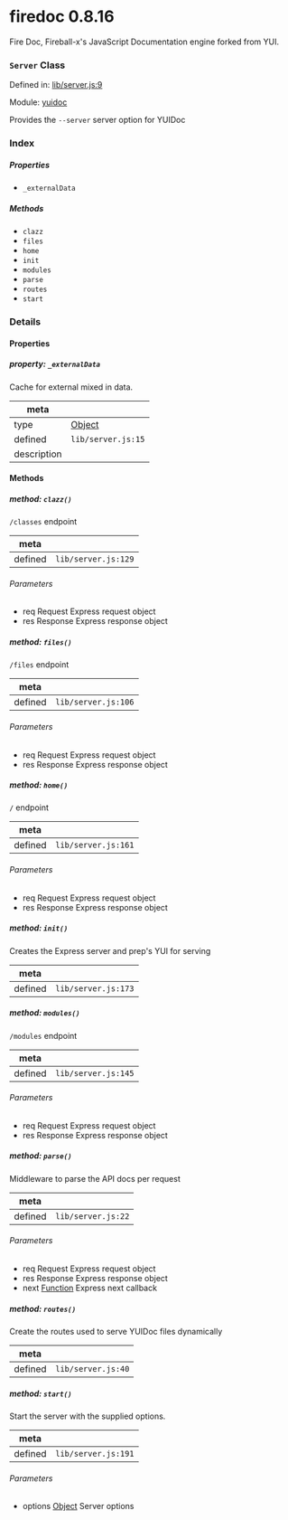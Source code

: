 
# firedoc 0.8.16

Fire Doc, Fireball-x&#x27;s JavaScript Documentation engine forked from YUI.

### `Server` Class


Defined in: [lib/server.js:9](../files/lib/server.js.js)

Module: [yuidoc](../modules/yuidoc.md)




Provides the `--server` server option for YUIDoc

### Index

##### Properties

  - `_externalData`



##### Methods

  - `clazz`
  - `files`
  - `home`
  - `init`
  - `modules`
  - `parse`
  - `routes`
  - `start`





### Details


#### Properties



##### property: `_externalData`

Cache for external mixed in data.

| meta |   |
|------|---|
| type | <a href="https://developer.mozilla.org/en/JavaScript/Reference/Global_Objects/Object" class="crosslink external" target="_blank">Object</a> |
| defined | `lib/server.js:15` |
| description |  |






<!-- Method Block -->
#### Methods


##### method: `clazz()`

`/classes` endpoint

| meta |   |
|------|---|
| defined | `lib/server.js:129` |

###### Parameters
- req Request Express request object
- res Response Express response object



##### method: `files()`

`/files` endpoint

| meta |   |
|------|---|
| defined | `lib/server.js:106` |

###### Parameters
- req Request Express request object
- res Response Express response object



##### method: `home()`

`/` endpoint

| meta |   |
|------|---|
| defined | `lib/server.js:161` |

###### Parameters
- req Request Express request object
- res Response Express response object



##### method: `init()`

Creates the Express server and prep's YUI for serving

| meta |   |
|------|---|
| defined | `lib/server.js:173` |




##### method: `modules()`

`/modules` endpoint

| meta |   |
|------|---|
| defined | `lib/server.js:145` |

###### Parameters
- req Request Express request object
- res Response Express response object



##### method: `parse()`

Middleware to parse the API docs per request

| meta |   |
|------|---|
| defined | `lib/server.js:22` |

###### Parameters
- req Request Express request object
- res Response Express response object
- next <a href="https://developer.mozilla.org/en/JavaScript/Reference/Global_Objects/Function" class="crosslink external" target="_blank">Function</a> Express next callback



##### method: `routes()`

Create the routes used to serve YUIDoc files dynamically

| meta |   |
|------|---|
| defined | `lib/server.js:40` |




##### method: `start()`

Start the server with the supplied options.

| meta |   |
|------|---|
| defined | `lib/server.js:191` |

###### Parameters
- options <a href="https://developer.mozilla.org/en/JavaScript/Reference/Global_Objects/Object" class="crosslink external" target="_blank">Object</a> Server options




